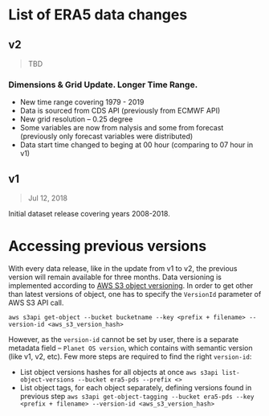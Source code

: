 # List of ERA5 data changes

## v2

> TBD

### Dimensions & Grid Update. Longer Time Range.

 - New time range covering 1979 - 2019
 - Data is sourced from CDS API (previously from ECMWF API)
 - New grid resolution – 0.25 degree
 - Some variables are now from nalysis and some from forecast
   (previously only forecast variables were distributed)
 - Data start time changed to beging at 00 hour (comparing to 07 hour in v1)

## v1

> Jul 12, 2018

Initial dataset release covering years 2008-2018.



# Accessing previous versions
With every data release, like in the update from v1 to v2, the previous version will remain available for three months. Data versioning is implemented according to [AWS S3 object versioning](https://docs.aws.amazon.com/AmazonS3/latest/dev/ObjectVersioning.html). In order to get other than latest versions of object, one has to specify the `VersionId` parameter of AWS S3 API call.

`aws s3api get-object --bucket bucketname --key <prefix + filename> --version-id <aws_s3_version_hash>`

However, as the `version-id` cannot be set by user, there is a separate metadata field – `Planet OS version`, which contains with semantic version (like v1, v2, etc). Few more steps are required to find the right `version-id`:

 * List object versions hashes for all objects at once `aws s3api list-object-versions --bucket era5-pds --prefix <>`
 * List object tags, for each object separately, defining versions found in previous step `aws s3api get-object-tagging --bucket era5-pds --key <prefix + filename> --version-id <aws_s3_version_hash>`
